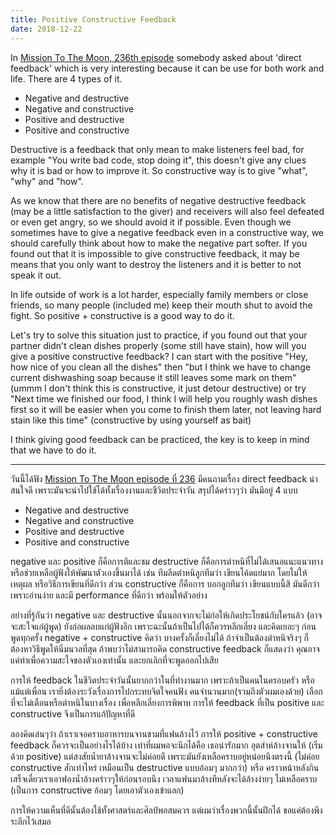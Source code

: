 ```yaml
---
title: Positive Constructive Feedback
date: 2018-12-22
---
```

In [Mission To The Moon, 236th episode](https://soundcloud.com/missiontothemoon/ep-236-9-2561) somebody asked about 'direct feedback' which is very interesting because it can be use for both work and life. There are 4 types of it.
- Negative and destructive
- Negative and constructive
- Positive and destructive
- Positive and constructive

Destructive is a feedback that only mean to make listeners feel bad, for example "You write bad code, stop doing it", this doesn't give any clues why it is bad or how to improve it. So constructive way is to give "what", "why" and "how".

As we know that there are no benefits of negative destructive feedback (may be a little satisfaction to the giver) and receivers will also feel defeated or even get angry, so we should avoid it if possible. Even though we sometimes have to give a negative feedback even in a constructive way, we should carefully think about how to make the negative part softer. If you found out that it is impossible to give constructive feedback, it may be means that you only want to destroy the listeners and it is better to not speak it out.

In life outside of work is a lot harder, especially family members or close friends, so many people (included me) keep their mouth shut to avoid the fight. So positive + constructive is a good way to do it.

Let's try to solve this situation just to practice, if you found out that your partner didn't clean dishes properly (some still have stain), how will you give a positive constructive feedback? I can start with the positive "Hey, how nice of you clean all the dishes" then "but I think we have to change current dishwashing soap because it still leaves some mark on them" (ummm I don't think this is constructive, it just detour destructive) or try "Next time we finished our food, I think I will help you roughly wash dishes first so it will be easier when you come to finish them later, not leaving hard stain like this time" (constructive by using yourself as bait)

I think giving good feedback can be practiced, the key is to keep in mind that we have to do it.

***

วันนี้ได้ฟัง [Mission To The Moon episode ที่ 236](https://soundcloud.com/missiontothemoon/ep-236-9-2561) มีคนถามเรื่อง direct feedback น่าสนใจดี เพราะมันจะนำไปใช้ได้ทั้งเรื่องงานและชีวิตประจำวัน สรุปได้คร่าวๆว่า มันมีอยู่ 4 แบบ

- Negative and destructive
- Negative and constructive
- Positive and destructive
- Positive and constructive

negative และ positive ก็คือการติและชม destructive ก็คือการตำหนิที่ไม่ได้เสนอแนะแนวทาง หรือช่วยเหลือผู้ฟังให้พัฒนาตัวเองขึ้นมาได้ เช่น ทีมลีดตำหนิลูกทีมว่า เขียนโค้ดแย่มาก โดยไม่ให้เหตุผล หรือวิธีการเขียนที่ดีกว่า ส่วน constructive ก็คือการ บอกลูกทีมว่า เขียนแบบนี้สิ มันดีกว่า เพราะอ่านง่าย และมี performance ที่ดีกว่า พร้อมให้ตัวอย่าง

อย่างที่รู้กันว่า negative และ destructive นั้นนอกจากจะไม่ก่อให้เกิดประโยชน์กับใครแล้ว (อาจจะสะใจแก่ผู้พูด) ยังก่อผลลบแก่ผู้ฟังอีก เพราะฉะนั้นถ้าเป็นไปได้ก็ควรหลีกเลี่ยง และคิดเยอะๆ ก่อนพูดทุกครั้ง negative + constructive คิดว่า บางครั้งก็เลี่ยงไม่ได้ ถ้าจำเป็นต้องตำหนิจริงๆ ก็ต้องหาวิธีพูดให้นิ่มนวลที่สุด ถ้าพบว่าไม่สามารถคิด constructive feedback ก็แสดงว่า คุณอาจแค่ทำเพื่อความสะใจของตัวเองเท่านั้น และยกเลิกที่จะพูดออกไปเสีย

การให้ feedback ในชีวิตประจำวันนั้นยากกว่าในที่ทำงานมาก เพราะถ้าเป็นคนในครอบครัว หรือแม้แต่เพื่อน เรายิ่งต้องระวังเรื่องการไปกระทบจิตใจคนฟัง คนจำนวนมาก(รวมถึงตัวผมเองด้วย) เลือกที่จะไม่เตือนหรือตำหนิในบางเรื่อง เพื่อหลีกเลี่ยงการพิพาท การให้ feedback ที่เป็น positive และ constructive จึงเป็นการแก้ปัญหาที่ดี

ลองคิดเล่นๆว่า ถ้าเราเจอคราบอาหารบนจานชามที่แฟนล้างไว้ การให้ positive + constructive feedback ก็ควรจะเป็นอย่างไรได้บ้าง เท่าที่ผมพอจะนึกได้คือ เธอน่ารักมาก อุตส่าห์ล้างจานให้ (เริ่มด้วย positive) แต่สงสัยน้ำยาล้างจานจะไม่ค่อยดี เพราะมันยังเหลือคราบอยู่หน่อยนึงตรงนี้ (ไม่ค่อย constructive สักเท่าไหร่ เหมือนเป็น destructive แบบอ้อมๆ มากกว่า) หรือ คราวหน้าหลังกินเสร็จเดี๋ยวเราเอาฟองน้ำล้างคร่าวๆให้ก่อนรอบนึง เวลาแฟนมาล้างทีหลังจะได้ล้างง่ายๆ ไม่เหลือคราบ (เป็นการ constructive อ้อมๆ โดยเอาตัวเองเข้าแลก)

การให้ความเห็นที่ดีนั้นต้องใช้ทั้งศาสตร์และศิลป์พอสมควร แต่ผมว่าเรื่องพวกนี้นั้นฝึกได้ ขอแค่ต้องพึงระลึกไว้เสมอ
